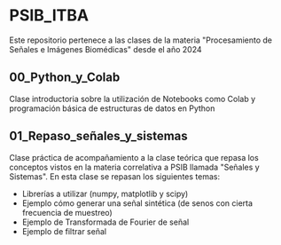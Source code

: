 # PSIB_ITBA
Este repositorio pertenece a las clases de la materia "Procesamiento de Señales e Imágenes Biomédicas" desde el año 2024

## 00_Python_y_Colab

Clase introductoria sobre la utilización de Notebooks como Colab y programación básica de estructuras de datos en Python

## 01_Repaso_señales_y_sistemas

Clase práctica de acompañamiento a la clase teórica que repasa los conceptos vistos en la materia correlativa a PSIB llamada "Señales y Sistemas". En esta clase se repasan los siguientes temas:

* Librerías a utilizar (numpy, matplotlib y scipy)
* Ejemplo cómo generar una señal sintética (de senos con cierta frecuencia de muestreo)
* Ejemplo de Transformada de Fourier de señal
* Ejemplo de filtrar señal
